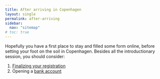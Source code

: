 ```yaml
---
title: After arriving in Copenhagen
layout: single
permalink: after-arriving
sidebar:
  nav: "sitemap"
# toc: true
---
```


Hopefully you have a first place to stay and filled some form online, before setting your foot on the soil in Copenhagen.
Besides all the introductionary session, you should consider:

1. [Finalizing your registration](register)
2. Opening a [bank account](topics/banking)

  